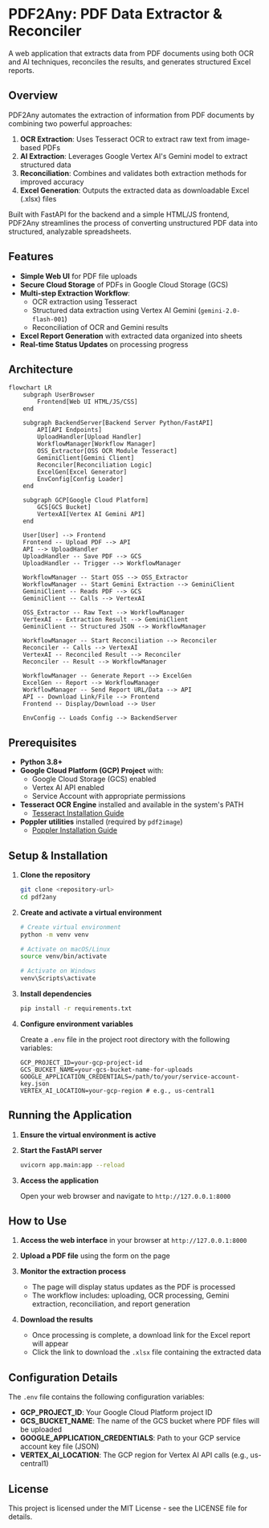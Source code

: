 # PDF2Any: PDF Data Extractor & Reconciler

A web application that extracts data from PDF documents using both OCR and AI techniques, reconciles the results, and generates structured Excel reports.

## Overview

PDF2Any automates the extraction of information from PDF documents by combining two powerful approaches:
1. **OCR Extraction**: Uses Tesseract OCR to extract raw text from image-based PDFs
2. **AI Extraction**: Leverages Google Vertex AI's Gemini model to extract structured data
3. **Reconciliation**: Combines and validates both extraction methods for improved accuracy
4. **Excel Generation**: Outputs the extracted data as downloadable Excel (.xlsx) files

Built with FastAPI for the backend and a simple HTML/JS frontend, PDF2Any streamlines the process of converting unstructured PDF data into structured, analyzable spreadsheets.

## Features

- **Simple Web UI** for PDF file uploads
- **Secure Cloud Storage** of PDFs in Google Cloud Storage (GCS)
- **Multi-step Extraction Workflow**:
  - OCR extraction using Tesseract
  - Structured data extraction using Vertex AI Gemini (`gemini-2.0-flash-001`)
  - Reconciliation of OCR and Gemini results
- **Excel Report Generation** with extracted data organized into sheets
- **Real-time Status Updates** on processing progress

## Architecture

```mermaid
flowchart LR
    subgraph UserBrowser
        Frontend[Web UI HTML/JS/CSS]
    end

    subgraph BackendServer[Backend Server Python/FastAPI]
        API[API Endpoints]
        UploadHandler[Upload Handler]
        WorkflowManager[Workflow Manager]
        OSS_Extractor[OSS OCR Module Tesseract]
        GeminiClient[Gemini Client]
        Reconciler[Reconciliation Logic]
        ExcelGen[Excel Generator]
        EnvConfig[Config Loader]
    end

    subgraph GCP[Google Cloud Platform]
        GCS[GCS Bucket]
        VertexAI[Vertex AI Gemini API]
    end

    User[User] --> Frontend
    Frontend -- Upload PDF --> API
    API --> UploadHandler
    UploadHandler -- Save PDF --> GCS
    UploadHandler -- Trigger --> WorkflowManager

    WorkflowManager -- Start OSS --> OSS_Extractor
    WorkflowManager -- Start Gemini Extraction --> GeminiClient
    GeminiClient -- Reads PDF --> GCS
    GeminiClient -- Calls --> VertexAI

    OSS_Extractor -- Raw Text --> WorkflowManager
    VertexAI -- Extraction Result --> GeminiClient
    GeminiClient -- Structured JSON --> WorkflowManager

    WorkflowManager -- Start Reconciliation --> Reconciler
    Reconciler -- Calls --> VertexAI
    VertexAI -- Reconciled Result --> Reconciler
    Reconciler -- Result --> WorkflowManager

    WorkflowManager -- Generate Report --> ExcelGen
    ExcelGen -- Report --> WorkflowManager
    WorkflowManager -- Send Report URL/Data --> API
    API -- Download Link/File --> Frontend
    Frontend -- Display/Download --> User

    EnvConfig -- Loads Config --> BackendServer
```

## Prerequisites

- **Python 3.8+**
- **Google Cloud Platform (GCP) Project** with:
  - Google Cloud Storage (GCS) enabled
  - Vertex AI API enabled
  - Service Account with appropriate permissions
- **Tesseract OCR Engine** installed and available in the system's PATH
  - [Tesseract Installation Guide](https://tesseract-ocr.github.io/tessdoc/Installation.html)
- **Poppler utilities** installed (required by `pdf2image`)
  - [Poppler Installation Guide](https://pdf2image.readthedocs.io/en/latest/installation.html)

## Setup & Installation

1. **Clone the repository**
   ```bash
   git clone <repository-url>
   cd pdf2any
   ```

2. **Create and activate a virtual environment**
   ```bash
   # Create virtual environment
   python -m venv venv
   
   # Activate on macOS/Linux
   source venv/bin/activate
   
   # Activate on Windows
   venv\Scripts\activate
   ```

3. **Install dependencies**
   ```bash
   pip install -r requirements.txt
   ```

4. **Configure environment variables**
   
   Create a `.env` file in the project root directory with the following variables:
   ```dotenv
   GCP_PROJECT_ID=your-gcp-project-id
   GCS_BUCKET_NAME=your-gcs-bucket-name-for-uploads
   GOOGLE_APPLICATION_CREDENTIALS=/path/to/your/service-account-key.json
   VERTEX_AI_LOCATION=your-gcp-region # e.g., us-central1
   ```

## Running the Application

1. **Ensure the virtual environment is active**

2. **Start the FastAPI server**
   ```bash
   uvicorn app.main:app --reload
   ```

3. **Access the application**
   
   Open your web browser and navigate to `http://127.0.0.1:8000`

## How to Use

1. **Access the web interface** in your browser at `http://127.0.0.1:8000`

2. **Upload a PDF file** using the form on the page

3. **Monitor the extraction process**
   - The page will display status updates as the PDF is processed
   - The workflow includes: uploading, OCR processing, Gemini extraction, reconciliation, and report generation

4. **Download the results**
   - Once processing is complete, a download link for the Excel report will appear
   - Click the link to download the `.xlsx` file containing the extracted data

## Configuration Details

The `.env` file contains the following configuration variables:

- **GCP_PROJECT_ID**: Your Google Cloud Platform project ID
- **GCS_BUCKET_NAME**: The name of the GCS bucket where PDF files will be uploaded
- **GOOGLE_APPLICATION_CREDENTIALS**: Path to your GCP service account key file (JSON)
- **VERTEX_AI_LOCATION**: The GCP region for Vertex AI API calls (e.g., us-central1)

## License

This project is licensed under the MIT License - see the LICENSE file for details.
